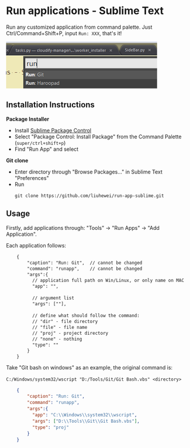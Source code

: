 
# Run applications - Sublime Text

Run any customized application from command palette. Just Ctrl/Command+Shift+P, input `Run: XXX`, that's it!

![effect](./imgs/screenshot.png)

## Installation Instructions

**Package Installer**

* Install [Sublime Package Control](http://wbond.net/sublime_packages/package_control)
* Select "Package Control: Install Package" from the Command Palette (`super/ctrl+shift+p`)
* Find "Run App" and select

**Git clone**
* Enter directory through "Browse Packages..." in Sublime Text "Preferences"
* Run
    ```
    git clone https://github.com/liuhewei/run-app-sublime.git
    ```

## Usage
Firstly, add applications through: "Tools" -> "Run Apps" -> "Add Application". 

Each application follows:
```
    {
        "caption": "Run: Git",  // cannot be changed
        "command": "runapp",    // cannot be changed
        "args":{
          // application full path on Win/Linux, or only name on MAC
          "app": "",  

          // argument list
          "args": [""], 

          // define what should follow the command:
          // "dir" - file directory 
          // "file" - file name
          // "proj" - project directory
          // "none" - nothing 
          "type": ""  
        }
    }
```

Take "Git bash on windows" as an example, the original command is:

`C:/Windows/system32/wscript "D:/Tools/Git/Git Bash.vbs" <directory>`

```json
    {
        "caption": "Run: Git",
        "command": "runapp",
        "args":{
          "app": "C:\\Windows\\system32\\wscript",  
          "args": ["D:\\Tools\\Git\\Git Bash.vbs"], 
          "type": "proj"
        }
    }
```



